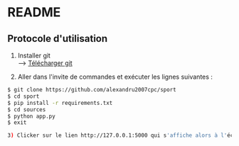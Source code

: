 # README
## Protocole d'utilisation

1) Installer git  
--> [Télécharger git](https://git-scm.com/downloads)
     
2) Aller dans l'invite de commandes et exécuter les lignes suivantes :

```bash
$ git clone https://github.com/alexandru2007cpc/sport
$ cd sport
$ pip install -r requirements.txt
$ cd sources
$ python app.py
$ exit

3) Clicker sur le lien http://127.0.0.1:5000 qui s'affiche alors à l'écran






